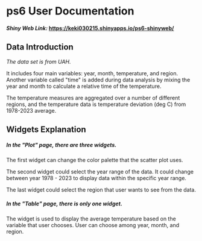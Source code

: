 # ps6 User Documentation

#### ***Shiny Web Link:*** <https://keki030215.shinyapps.io/ps6-shinyweb/>

## Data Introduction

*The data set is from UAH.*

It includes four main variables: year, month, temperature, and region. Another variable called "time" is added during data analysis by mixing the year and month to calculate a relative time of the temperature.

The temperature measures are aggregated over a number of different regions, and the temperature data is temperature deviation (deg C) from 1978-2023 average.

## Widgets Explanation

##### **In the "*Plot*" page, there are three widgets.**

The first widget can change the color palette that the scatter plot uses.

The second widget could select the year range of the data. It could change between year 1978 - 2023 to display data within the specific year range.

The last widget could select the region that user wants to see from the data.

##### **In the "*Table*" page, there is only one widget.**

The widget is used to display the average temperature based on the variable that user chooses. User can choose among year, month, and region.
